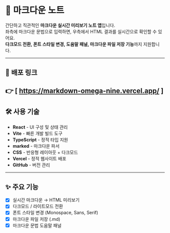 # 📝 마크다운 노트

간단하고 직관적인 **마크다운 실시간 미리보기 노트 앱**입니다.  
좌측에 마크다운 문법으로 입력하면, 우측에서 HTML 결과를 실시간으로 확인할 수 있어요.  
**다크모드 전환, 폰트 스타일 변경, 도움말 패널, 마크다운 파일 저장 기능**까지 지원합니다.

---

## 🚀 배포 링크

👉 [ https://markdown-omega-nine.vercel.app/ ]
---

## 🛠 사용 기술

- **React** - UI 구성 및 상태 관리
- **Vite** - 빠른 개발 빌드 도구
- **TypeScript** - 정적 타입 지원
- **marked** - 마크다운 파서
- **CSS** - 반응형 레이아웃 + 다크모드
- **Vercel** - 정적 웹사이트 배포
- **GitHub** - 버전 관리

---

## ✨ 주요 기능

- [x] 실시간 마크다운 → HTML 미리보기
- [x] 다크모드 / 라이트모드 전환
- [x] 폰트 스타일 변경 (Monospace, Sans, Serif)
- [x] 마크다운 파일 저장 (.md)
- [x] 마크다운 문법 도움말 패널
